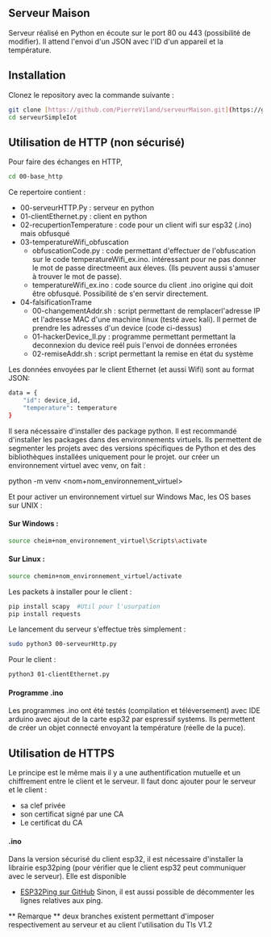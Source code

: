 ## Serveur Maison

Serveur réalisé en Python en écoute sur le port 80 ou 443 (possibilité de modifier). Il attend l'envoi d'un JSON avec l'ID d'un appareil et la température.

## Installation

Clonez le repository avec la commande suivante :

```bash
git clone [https://github.com/PierreViland/serveurMaison.git](https://github.com/PierreViland/serveurSimpleIot.git)
cd serveurSimpleIot
```

## Utilisation de HTTP (non sécurisé)

Pour faire des échanges en HTTP, 
```bash
cd 00-base_http
```

Ce repertoire contient : 
+ 00-serveurHTTP.Py : serveur en python 
+ 01-clientEthernet.py : client en python
+ 02-recupertionTemperature : code pour un client wifi sur esp32 (.ino) mais obfusqué
+ 03-temperatureWifi_obfuscation
   + obfuscationCode.py : code permettant d'effectuer de l'obfuscation sur le code temperatureWifi_ex.ino. intéressant pour ne pas donner le mot de passe directmeent aux éleves. (Ils peuvent aussi s'amuser à trouver le mot de passe). 
   + temperatureWifi_ex.ino : code source du client .ino origine qui doit être obfusqué. Possibilité de s'en servir directement. 
+ 04-falsificationTrame
   + 00-changementAddr.sh : script permettant de remplacerl'adresse IP et l'adresse MAC d'une machine linux (testé avec kali). Il permet de prendre les adresses d'un device (code ci-dessus)
   + 01-hackerDevice_II.py : programme permettant permettant la deconnexion du device reél puis l'envoi de données erronées
   + 02-remiseAddr.sh : script permettant la remise en état du système 

Les données envoyées par le client Ethernet (et aussi Wifi) sont au format JSON: 
```bash
data = {
    "id": device_id,
    "temperature": temperature
}
```

Il sera nécessaire d'installer des package python. Il est recommandé d'installer les packages dans des environnements virtuels. Ils permettent de segmenter les projets avec des versions spécifiques de Python et des des bibliothèques installées uniquement pour le projet.
our créer un environnement virtuel avec venv, on fait :

python -m venv <nom+nom_environnement_virtuel>

Et pour activer un environnement virtuel sur Windows Mac, les OS bases sur UNIX :

#### Sur Windows :
```bash
source cheim+nom_environnement_virtuel\Scripts\activate
```
#### Sur Linux :
```bash
source chemin+nom_environnement_virtuel/activate
```
Les packets à installer pour le client : 
```bash
pip install scapy  #Util pour l'usurpation
pip install requests
```

Le lancement du serveur s'effectue très simplement : 
```bash
sudo python3 00-serveurHttp.py 
```

Pour le client : 
```bash
python3 01-clientEthernet.py 
```
#### Programme .ino
Les programmes .ino ont été testés (compilation et téléversement) avec IDE arduino avec ajout de la carte esp32 par espressif systems. 
Ils permettent de créer un objet connecté envoyant la température (réelle de la puce). 

## Utilisation de HTTPS
Le principe est le même mais il y a une authentification mutuelle et un chiffrement entre le client et le serveur. 
Il faut donc ajouter pour le serveur et le client : 
- sa clef privée
- son certificat signé par une CA
- Le certificat du CA
#### .ino
Dans la version sécurisé du client esp32, il est nécessaire d'installer la librairie esp32ping (pour vérifier que le client esp32 peut communiquer avec le serveur). Elle est disponible 

   + [ESP32Ping sur GitHub](https://github.com/marian-craciunescu/ESP32Ping)
Sinon, il est aussi possible de décommenter les lignes relatives aux ping.


** Remarque ** deux branches existent permettant d'imposer respectivement au serveur et au client l'utilisation du Tls V1.2
